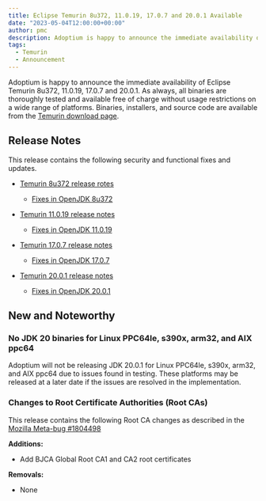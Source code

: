```yaml
---
title: Eclipse Temurin 8u372, 11.0.19, 17.0.7 and 20.0.1 Available
date: "2023-05-04T12:00:00+00:00"
author: pmc
description: Adoptium is happy to announce the immediate availability of Eclipse Temurin 8u372, 11.0.19, 17.0.7 and 20.0.1. As always, all binaries are thoroughly tested and available free of charge without usage restrictions on a wide range of platforms.
tags:
  - Temurin
  - Announcement
---
```


Adoptium is happy to announce the immediate availability of Eclipse Temurin 8u372, 11.0.19, 17.0.7 and 20.0.1. As always, all binaries are thoroughly tested and available free of charge without usage restrictions on a wide range of platforms. Binaries, installers, and source code are available from the [Temurin download page](https://adoptium.net/temurin/releases).

## Release Notes

This release contains the following security and functional fixes and updates.

* [Temurin 8u372 release rotes](https://adoptium.net/temurin/release-notes/?version=jdk8u372-b07)
  * [Fixes in OpenJDK 8u372](https://bugs.openjdk.org/browse/JDK-8306392?jql=project%20%3D%20JDK%20AND%20fixVersion%20%3D%20openjdk8u372)

* [Temurin 11.0.19 release notes](https://adoptium.net/temurin/release-notes/?version=jdk-11.0.19+7)
  * [Fixes in OpenJDK 11.0.19](https://bugs.openjdk.org/browse/JDK-8304389?jql=project%20%3D%20JDK%20AND%20fixVersion%20%3D%2011.0.19)

* [Temurin 17.0.7 release notes](https://adoptium.net/temurin/release-notes/?version=jdk-17.0.7+7)
  * [Fixes in OpenJDK 17.0.7](https://bugs.openjdk.org/browse/JDK-8305449?jql=project%20%3D%20JDK%20AND%20fixVersion%20%3D%2017.0.7)

* [Temurin 20.0.1 release notes](https://adoptium.net/temurin/release-notes/?version=jdk-20.0.1+9)
  * [Fixes in OpenJDK 20.0.1](https://bugs.openjdk.org/browse/JDK-8304890?jql=project%20%3D%20JDK%20AND%20fixVersion%20%3D%2020.0.1)

## New and Noteworthy

### No JDK 20 binaries for Linux PPC64le, s390x, arm32, and AIX ppc64

Adoptium will not be releasing JDK 20.0.1 for Linux PPC64le, s390x, arm32, and AIX ppc64 due to issues found in testing. These platforms may be released at a later date if the issues are resolved in the implementation.

### Changes to Root Certificate Authorities (Root CAs)

This release contains the following Root CA changes as described in the [Mozilla Meta-bug #1804498](https://bugzilla.mozilla.org/show_bug.cgi?id=1804498)

**Additions:**

* Add BJCA Global Root CA1 and CA2 root certificates

**Removals:**

* None